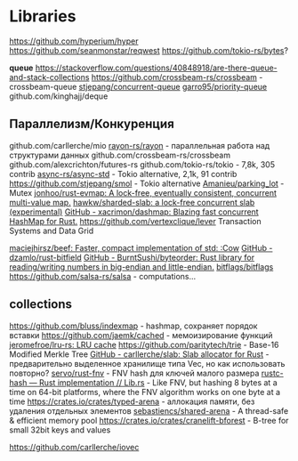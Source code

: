# Libraries

https://github.com/hyperium/hyper
https://github.com/seanmonstar/reqwest
https://github.com/tokio-rs/bytes?


**queue**
https://stackoverflow.com/questions/40848918/are-there-queue-and-stack-collections
https://github.com/crossbeam-rs/crossbeam - crossbeam-queue
[stjepang/concurrent-queue](https://github.com/stjepang/concurrent-queue)
[garro95/priority-queue](https://github.com/garro95/priority-queue)
github.com/kinghajj/deque

## Параллелизм/Конкуренция
github.com/carllerche/mio
[rayon-rs/rayon](https://github.com/rayon-rs/rayon) - параллельная работа над структурами данных
github.com/crossbeam-rs/crossbeam
github.com/alexcrichton/futures-rs
github.com/tokio-rs/tokio - 7,8k, 305 contrib
[async-rs/async-std](https://github.com/async-rs/async-std) - Tokio alternative, 2,1k, 91 contrib
https://github.com/stjepang/smol - Tokio alternative
[Amanieu/parking_lot](https://github.com/Amanieu/parking_lot) - Mutex
[jonhoo/rust-evmap: A lock-free, eventually consistent, concurrent multi-value map.](https://github.com/jonhoo/rust-evmap)
[hawkw/sharded-slab: a lock-free concurrent slab (experimental)](https://github.com/hawkw/sharded-slab)
[GitHub - xacrimon/dashmap: Blazing fast concurrent HashMap for Rust.](https://github.com/xacrimon/dashmap)
https://github.com/vertexclique/lever  Transaction Systems and Data Grid

[maciejhirsz/beef: Faster, compact implementation of std: :Cow](https://github.com/maciejhirsz/beef)
[GitHub - dzamlo/rust-bitfield](https://github.com/dzamlo/rust-bitfield)
[GitHub - BurntSushi/byteorder: Rust library for reading/writing numbers in big-endian and little-endian.](https://github.com/BurntSushi/byteorder)
[bitflags/bitflags ](https://github.com/bitflags/bitflags)
https://github.com/salsa-rs/salsa - computations...


## collections
https://github.com/bluss/indexmap - hashmap, сохраняет порядок вставки
https://github.com/jaemk/cached - мемоизирование функций
[jeromefroe/lru-rs: LRU cache](https://github.com/jeromefroe/lru-rs)
https://github.com/paritytech/trie - Base-16 Modified Merkle Tree
[GitHub - carllerche/slab: Slab allocator for Rust](https://github.com/carllerche/slab) - предварительно выделенное хранилище типа Vec<T>, но как использовать повторно?
[servo/rust-fnv](https://github.com/servo/rust-fnv) - FNV hash для ключей малого размера
[rustc-hash — Rust implementation // Lib.rs](https://lib.rs/crates/rustc-hash) - Like FNV, but hashing 8 bytes at a time on 64-bit platforms, where the FNV algorithm works on one byte at a time
https://crates.io/crates/typed-arena - аллокация памяти, без удаления отдельных элементов
[sebastiencs/shared-arena](https://github.com/sebastiencs/shared-arena) - A thread-safe & efficient memory pool
https://crates.io/crates/cranelift-bforest - B-tree for small 32bit keys and values

https://github.com/carllerche/iovec
